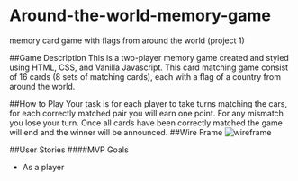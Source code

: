 # Around-the-world-memory-game
memory card game with flags from around the world (project 1)

##Game Description
This is a two-player memory game created and styled using HTML, CSS, and Vanilla Javascript. This card matching game consist of 16 cards (8 sets of matching cards), each with a flag of a country from around the world. 

##How to Play
Your task is for each player to take turns matching the cars, for each correctly matched pair you will earn one point. For any mismatch you lose your turn. Once all cards have been correctly matched the game will end and the winner will be announced. 
##Wire Frame
![wireframe](https://imgur.com/woPoY0y)

##User Stories
####MVP Goals
* As a player
